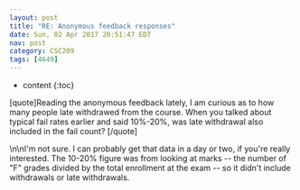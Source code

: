 ```yaml
---
layout: post
title: "RE: Anonymous feedback responses"
date: Sun, 02 Apr 2017 20:51:47 EDT
nav: post
category: CSC209
tags: [4649]
---
```


* content
{:toc}

[quote]Reading the anonymous feedback lately, I am curious as to how many people late withdrawed from the course. When you talked about typical fail rates earlier and said 10%-20%, was late withdrawal also included in the fail count? [/quote]
<!-- more -->
<p>\n\nI'm not sure. I can probably get that data in a day or two, if you're really interested. The 10-20% figure was from looking at marks -- the number of "F" grades divided by the total enrollment at the exam -- so it didn't include withdrawals or late withdrawals.</p>
